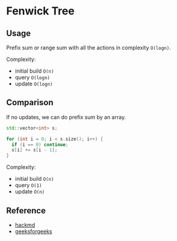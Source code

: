 # Fenwick Tree

## Usage

Prefix sum or range sum with all the actions in complexity `O(logn)`.

Complexity:

- initial build `O(n)`
- query `O(logn)`
- update `O(logn)`

## Comparison

If no updates, we can do prefix sum by an array.

```cpp
std::vector<int> s;

for (int i = 0; i < s.size(); i++) {
  if (i == 0) continue;
  s[i] += s[i - 1];
}
```

Complexity:

- initial build `O(n)`
- query `O(1)`
- update `O(n)`

## Reference

- [hackmd](https://hackmd.io/@wiwiho/cp-note/%2F%40wiwiho%2FCPN-binary-indexed-tree)
- [geeksforgeeks](https://www.geeksforgeeks.org/binary-indexed-tree-or-fenwick-tree-2/)
